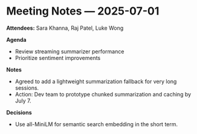 # Meeting Notes — 2025-07-01

**Attendees:** Sara Khanna, Raj Patel, Luke Wong

**Agenda**
- Review streaming summarizer performance
- Prioritize sentiment improvements

**Notes**
- Agreed to add a lightweight summarization fallback for very long sessions.
- Action: Dev team to prototype chunked summarization and caching by July 7.

**Decisions**
- Use all-MiniLM for semantic search embedding in the short term.

